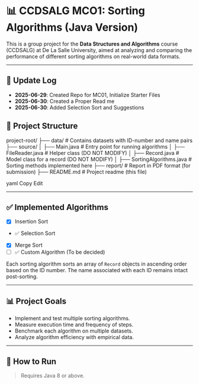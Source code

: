 # 📊 CCDSALG MCO1: Sorting Algorithms (Java Version)

This is a group project for the **Data Structures and Algorithms** course (CCDSALG) at De La Salle University, aimed at analyzing and comparing the performance of different sorting algorithms on real-world data formats.

---
## 📝 Update Log
- **2025-06-29**: Created Repo for MC01, Initialize Starter Files
- **2025-06-30**: Created a Proper Read me
- **2025-06-30**: Added Selection Sort and Suggestions

## 📁 Project Structure

project-root/
├── data/ # Contains datasets with ID-number and name pairs
├── source/
│ ├── Main.java # Entry point for running algorithms
│ ├── FileReader.java # Helper class (DO NOT MODIFY)
│ ├── Record.java # Model class for a record (DO NOT MODIFY)
│ ├── SortingAlgorithms.java # Sorting methods implemented here
├── report/ # Report in PDF format (for submission)
├── README.md # Project readme (this file)

yaml
Copy
Edit

---

## ✅ Implemented Algorithms

- [x] Insertion Sort
- ✅ Selection Sort
- [x] Merge Sort
- [ ] ✅ Custom Algorithm (To be decided)

Each sorting algorithm sorts an array of `Record` objects in ascending order based on the ID number. The name associated with each ID remains intact post-sorting.

---

## 📊 Project Goals

- Implement and test multiple sorting algorithms.
- Measure execution time and frequency of steps.
- Benchmark each algorithm on multiple datasets.
- Analyze algorithm efficiency with empirical data.

---

## 🚀 How to Run

> Requires Java 8 or above.